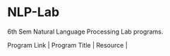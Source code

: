# NLP-Lab
6th Sem Natural Language Processing Lab programs.

Program Link | Program Title | Resource
 | 
